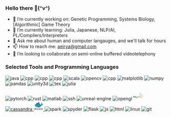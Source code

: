 ### Hello there 👋(^v^)

- 🔭 I’m currently working on: Genetic Programming, Systems Biology, [Algorithmic] Game Theory
- 🌱 I’m currently learning: Julia, Japanese, NLP/AI, PL/Compilers/Interpreters
- 💬 Ask me about human and computer langauges, and we'll talk for hours
- 📫 How to reach me: aeirya@gmail.com
- 👯 I’m looking to collaborate on semi-online buffered videotelephony
 
### Selected Tools and Programming Languages
<a><img src="https://cdn.jsdelivr.net/gh/devicons/devicon@latest/icons/java/java-original.svg" alt="java" width="30" height="30"/></a>
<a><img src="https://cdn.jsdelivr.net/gh/devicons/devicon@latest/icons/python/python-original.svg" alt="cpp" width="30" height="30"/></a>
<a><img src="https://cdn.jsdelivr.net/gh/devicons/devicon@latest/icons/csharp/csharp-original.svg" alt="cpp" width="30" height="30"/></a>
<a><img src="https://cdn.jsdelivr.net/gh/devicons/devicon@latest/icons/cplusplus/cplusplus-original.svg" alt="cpp" width="30" height="30"/></a>
<a><img src="https://cdn.jsdelivr.net/gh/devicons/devicon@latest/icons/scala/scala-original.svg" alt="scala" width="30" height="30" title="scala"/></a>
<a><img src="https://cdn.jsdelivr.net/gh/devicons/devicon@latest/icons/opencv/opencv-original-wordmark.svg" alt="opencv" width="30" height="30"/></a> 
<a><img src="https://cdn.jsdelivr.net/gh/devicons/devicon@latest/icons/scikitlearn/scikitlearn-original.svg" alt="cpp" width="30" height="30"/></a>
<a><img src="https://cdn.jsdelivr.net/gh/devicons/devicon@latest/icons/matplotlib/matplotlib-original.svg" alt="matplotlib" width="30" height="30" title="matplotlib"/></a>
<a><img src="https://cdn.jsdelivr.net/gh/devicons/devicon@latest/icons/numpy/numpy-original.svg" alt="numpy" width="30" height="30"/></a>
<a><img src="https://cdn.jsdelivr.net/gh/devicons/devicon@latest/icons/pandas/pandas-original.svg" alt="pandas" width="30" height="30"/></a>
<a><img src="https://cdn.jsdelivr.net/gh/devicons/devicon@latest/icons/unity/unity-original.svg" alt="unity3d" width="30" height="30"/></a>
<a><img src="https://cdn.jsdelivr.net/gh/devicons/devicon@latest/icons/tex/tex-original.svg" alt="tex" width="30" height="30" title="latex"/></a>
<a><img src="https://cdn.jsdelivr.net/gh/devicons/devicon@latest/icons/julia/julia-original-wordmark.svg" alt="julia" width="30" height="30"/></a>

<a><img src="https://cdn.jsdelivr.net/gh/devicons/devicon@latest/icons/pytorch/pytorch-original.svg" alt="pytorch" width="30" height="30"/></a>
<a><img src="https://cdn.jsdelivr.net/gh/devicons/devicon@latest/icons/rust/rust-original.svg" alt="rust" width="30" height="30"/></a>
<a><img src="https://cdn.jsdelivr.net/gh/devicons/devicon@latest/icons/matlab/matlab-original.svg" alt="matlab" width="30" height="30"/></a>
<a><img src="https://cdn.jsdelivr.net/gh/devicons/devicon@latest/icons/ssh/ssh-original.svg" alt="ssh" width="30" height="30" title="ssh"/></a>
<a><img src="https://cdn.jsdelivr.net/gh/devicons/devicon@latest/icons/unrealengine/unrealengine-original.svg" alt="unreal-engine" width="30" height="30"/></a>
<a><img src="https://cdn.jsdelivr.net/gh/devicons/devicon@latest/icons/opengl/opengl-original.svg" alt="opengl" width="30" height="30"/></a>
<a href="https://www.mysql.com/" target="_blank" rel="noreferrer"> <img src="https://raw.githubusercontent.com/devicons/devicon/master/icons/mysql/mysql-original-wordmark.svg" alt="mysql" width="30" height="30"/> </a>
<a href="https://cassandra.apache.org/" target="_blank" rel="noreferrer"> <img src="https://www.vectorlogo.zone/logos/apache_cassandra/apache_cassandra-icon.svg" alt="cassandra" width="30" height="30"/> </a> 
<a href="https://www.docker.com/" target="_blank" rel="noreferrer"> <img src="https://raw.githubusercontent.com/devicons/devicon/master/icons/docker/docker-original-wordmark.svg" alt="docker" width="30" height="30"/> </a>
<a><img src="https://cdn.jsdelivr.net/gh/devicons/devicon@latest/icons/apachespark/apachespark-original.svg" alt="spark" title="spark" width="30" height="30"/></a>
<a><img src="https://cdn.jsdelivr.net/gh/devicons/devicon@latest/icons/spyder/spyder-original.svg" alt="spyder" width="30" height="30" title="spyder"/></a>
<a><img src="https://cdn.jsdelivr.net/gh/devicons/devicon@latest/icons/flask/flask-original.svg" alt="flask" width="30" height="30" title="flask"/></a>
<a><img src="https://cdn.jsdelivr.net/gh/devicons/devicon@latest/icons/javascript/javascript-original.svg" alt="js" width="30" height="30"/></a>
<a><img src="https://cdn.jsdelivr.net/gh/devicons/devicon@latest/icons/html5/html5-original.svg" alt="html" width="30" height="30"/></a>
<a><img src="https://cdn.jsdelivr.net/gh/devicons/devicon@latest/icons/linux/linux-original.svg" alt="linux" width="30" height="30"/></a>
<a><img src="https://cdn.jsdelivr.net/gh/devicons/devicon@latest/icons/git/git-original.svg" alt="git" width="30" height="30" title="git"/></a>

<!--
- 🔭 I’m currently working on: my behavior :))
- 🌱 I’m currently learning: julia, rust, japanese

- ⚡ Fun fact: it has been estimated that 20 million Japanese can play shogi, of which perhaps 1 million are active players
- 👷 working in: a secret cool organization which doesn't even exist 🥼😕
-->

<!--
**aeirya/aeirya** is a ✨ _special_ ✨ repository because its `README.md` (this file) appears on your GitHub profile.

Here are some ideas to get you started:

- 🔭 I’m currently working on ...
- 🌱 I’m currently learning ...
- 👯 I’m looking to collaborate on ...
- 🤔 I’m looking for help with ...
- 💬 Ask me about ...
- 📫 How to reach me: ...
- 😄 Pronouns: ...
- ⚡ Fun fact: ...
-->

<!-- 
Credits:
I got the style of my tools and languages part from:
https://github.com/mohammadhasanii/mohammadhasanii
 -->